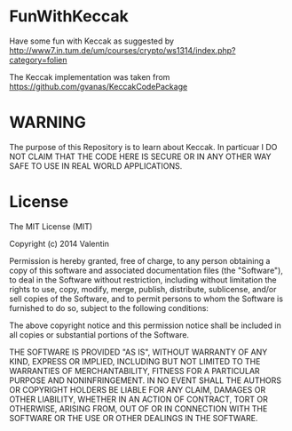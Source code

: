 FunWithKeccak
=============
Have some fun with Keccak as suggested by
http://www7.in.tum.de/um/courses/crypto/ws1314/index.php?category=folien

The Keccak implementation was taken from
https://github.com/gvanas/KeccakCodePackage


WARNING
=======
The purpose of this Repository is to learn about Keccak. In particuar I DO NOT
CLAIM THAT THE CODE HERE IS SECURE OR IN ANY OTHER WAY SAFE TO USE IN REAL WORLD
APPLICATIONS.


License
=======
The MIT License (MIT)

Copyright (c) 2014 Valentin

Permission is hereby granted, free of charge, to any person obtaining a copy of
this software and associated documentation files (the "Software"), to deal in
the Software without restriction, including without limitation the rights to
use, copy, modify, merge, publish, distribute, sublicense, and/or sell copies of
the Software, and to permit persons to whom the Software is furnished to do so,
subject to the following conditions:

The above copyright notice and this permission notice shall be included in all
copies or substantial portions of the Software.

THE SOFTWARE IS PROVIDED "AS IS", WITHOUT WARRANTY OF ANY KIND, EXPRESS OR
IMPLIED, INCLUDING BUT NOT LIMITED TO THE WARRANTIES OF MERCHANTABILITY, FITNESS
FOR A PARTICULAR PURPOSE AND NONINFRINGEMENT. IN NO EVENT SHALL THE AUTHORS OR
COPYRIGHT HOLDERS BE LIABLE FOR ANY CLAIM, DAMAGES OR OTHER LIABILITY, WHETHER
IN AN ACTION OF CONTRACT, TORT OR OTHERWISE, ARISING FROM, OUT OF OR IN
CONNECTION WITH THE SOFTWARE OR THE USE OR OTHER DEALINGS IN THE SOFTWARE.
